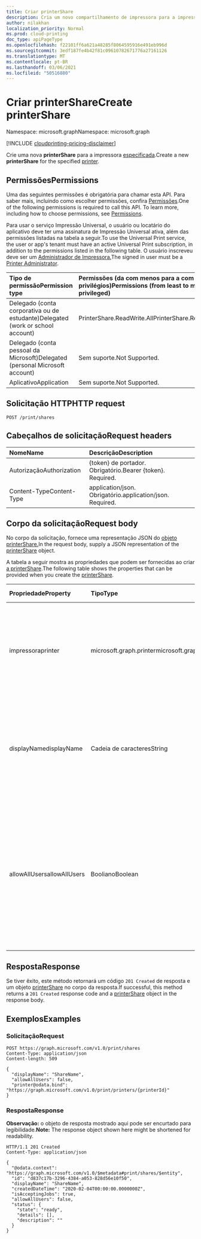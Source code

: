 ```yaml
---
title: Criar printerShare
description: Cria um novo compartilhamento de impressora para a impressora especificada.
author: nilakhan
localization_priority: Normal
ms.prod: cloud-printing
doc_type: apiPageType
ms.openlocfilehash: f22101ff6a621a48285f8064595916e491eb996d
ms.sourcegitcommit: 3edf187fe4b42f81c09610782671776a27161126
ms.translationtype: MT
ms.contentlocale: pt-BR
ms.lasthandoff: 03/06/2021
ms.locfileid: "50516880"
---
```

# <a name="create-printershare"></a><span data-ttu-id="d09d0-103">Criar printerShare</span><span class="sxs-lookup"><span data-stu-id="d09d0-103">Create printerShare</span></span>
<span data-ttu-id="d09d0-104">Namespace: microsoft.graph</span><span class="sxs-lookup"><span data-stu-id="d09d0-104">Namespace: microsoft.graph</span></span>

[!INCLUDE [cloudprinting-pricing-disclaimer](../../includes/cloudprinting-pricing-disclaimer.md)]

<span data-ttu-id="d09d0-105">Crie uma nova **printerShare** para a impressora [especificada](../resources/printer.md).</span><span class="sxs-lookup"><span data-stu-id="d09d0-105">Create a new **printerShare** for the specified [printer](../resources/printer.md).</span></span>

## <a name="permissions"></a><span data-ttu-id="d09d0-106">Permissões</span><span class="sxs-lookup"><span data-stu-id="d09d0-106">Permissions</span></span>
<span data-ttu-id="d09d0-p101">Uma das seguintes permissões é obrigatória para chamar esta API. Para saber mais, incluindo como escolher permissões, confira [Permissões](/graph/permissions-reference).</span><span class="sxs-lookup"><span data-stu-id="d09d0-p101">One of the following permissions is required to call this API. To learn more, including how to choose permissions, see [Permissions](/graph/permissions-reference).</span></span>

<span data-ttu-id="d09d0-109">Para usar o serviço Impressão Universal, o usuário ou locatário do aplicativo deve ter uma assinatura de Impressão Universal ativa, além das permissões listadas na tabela a seguir.</span><span class="sxs-lookup"><span data-stu-id="d09d0-109">To use the Universal Print service, the user or app's tenant must have an active Universal Print subscription, in addition to the permissions listed in the following table.</span></span> <span data-ttu-id="d09d0-110">O usuário inscreveu deve ser um [Administrador de Impressora.](/azure/active-directory/users-groups-roles/directory-assign-admin-roles#printer-administrator)</span><span class="sxs-lookup"><span data-stu-id="d09d0-110">The signed in user must be a [Printer Administrator](/azure/active-directory/users-groups-roles/directory-assign-admin-roles#printer-administrator).</span></span>

|<span data-ttu-id="d09d0-111">Tipo de permissão</span><span class="sxs-lookup"><span data-stu-id="d09d0-111">Permission type</span></span> | <span data-ttu-id="d09d0-112">Permissões (da com menos para a com mais privilégios)</span><span class="sxs-lookup"><span data-stu-id="d09d0-112">Permissions (from least to most privileged)</span></span> |
|:---------------|:--------------------------------------------|
|<span data-ttu-id="d09d0-113">Delegado (conta corporativa ou de estudante)</span><span class="sxs-lookup"><span data-stu-id="d09d0-113">Delegated (work or school account)</span></span>| <span data-ttu-id="d09d0-114">PrinterShare.ReadWrite.All</span><span class="sxs-lookup"><span data-stu-id="d09d0-114">PrinterShare.ReadWrite.All</span></span> |
|<span data-ttu-id="d09d0-115">Delegado (conta pessoal da Microsoft)</span><span class="sxs-lookup"><span data-stu-id="d09d0-115">Delegated (personal Microsoft account)</span></span>|<span data-ttu-id="d09d0-116">Sem suporte.</span><span class="sxs-lookup"><span data-stu-id="d09d0-116">Not Supported.</span></span>|
|<span data-ttu-id="d09d0-117">Aplicativo</span><span class="sxs-lookup"><span data-stu-id="d09d0-117">Application</span></span>|<span data-ttu-id="d09d0-118">Sem suporte.</span><span class="sxs-lookup"><span data-stu-id="d09d0-118">Not Supported.</span></span>|

## <a name="http-request"></a><span data-ttu-id="d09d0-119">Solicitação HTTP</span><span class="sxs-lookup"><span data-stu-id="d09d0-119">HTTP request</span></span>

<!-- {
  "blockType": "ignored"
}
-->
``` http
POST /print/shares
```

## <a name="request-headers"></a><span data-ttu-id="d09d0-120">Cabeçalhos de solicitação</span><span class="sxs-lookup"><span data-stu-id="d09d0-120">Request headers</span></span>
|<span data-ttu-id="d09d0-121">Nome</span><span class="sxs-lookup"><span data-stu-id="d09d0-121">Name</span></span>|<span data-ttu-id="d09d0-122">Descrição</span><span class="sxs-lookup"><span data-stu-id="d09d0-122">Description</span></span>|
|:---|:---|
|<span data-ttu-id="d09d0-123">Autorização</span><span class="sxs-lookup"><span data-stu-id="d09d0-123">Authorization</span></span>|<span data-ttu-id="d09d0-p103">{token} de portador. Obrigatório.</span><span class="sxs-lookup"><span data-stu-id="d09d0-p103">Bearer {token}. Required.</span></span>|
|<span data-ttu-id="d09d0-126">Content-Type</span><span class="sxs-lookup"><span data-stu-id="d09d0-126">Content-Type</span></span>|<span data-ttu-id="d09d0-p104">application/json. Obrigatório.</span><span class="sxs-lookup"><span data-stu-id="d09d0-p104">application/json. Required.</span></span>|

## <a name="request-body"></a><span data-ttu-id="d09d0-129">Corpo da solicitação</span><span class="sxs-lookup"><span data-stu-id="d09d0-129">Request body</span></span>
<span data-ttu-id="d09d0-130">No corpo da solicitação, fornece uma representação JSON do [objeto printerShare.](../resources/printershare.md)</span><span class="sxs-lookup"><span data-stu-id="d09d0-130">In the request body, supply a JSON representation of the [printerShare](../resources/printershare.md) object.</span></span>

<span data-ttu-id="d09d0-131">A tabela a seguir mostra as propriedades que podem ser fornecidas ao criar [a printerShare](../resources/printershare.md).</span><span class="sxs-lookup"><span data-stu-id="d09d0-131">The following table shows the properties that can be provided when you create the [printerShare](../resources/printershare.md).</span></span>

|<span data-ttu-id="d09d0-132">Propriedade</span><span class="sxs-lookup"><span data-stu-id="d09d0-132">Property</span></span>|<span data-ttu-id="d09d0-133">Tipo</span><span class="sxs-lookup"><span data-stu-id="d09d0-133">Type</span></span>|<span data-ttu-id="d09d0-134">Descrição</span><span class="sxs-lookup"><span data-stu-id="d09d0-134">Description</span></span>|<span data-ttu-id="d09d0-135">Obrigatório?</span><span class="sxs-lookup"><span data-stu-id="d09d0-135">Required?</span></span>|
|:---|:---|:---|:---|
|<span data-ttu-id="d09d0-136">impressora</span><span class="sxs-lookup"><span data-stu-id="d09d0-136">printer</span></span>|<span data-ttu-id="d09d0-137">microsoft.graph.printer</span><span class="sxs-lookup"><span data-stu-id="d09d0-137">microsoft.graph.printer</span></span>|<span data-ttu-id="d09d0-138">A impressora à que essa impressora está relacionada.</span><span class="sxs-lookup"><span data-stu-id="d09d0-138">The printer that this printer share is related to.</span></span> <span data-ttu-id="d09d0-139">Use a `printer@odata.bind` sintaxe, conforme mostrado no exemplo a seguir.</span><span class="sxs-lookup"><span data-stu-id="d09d0-139">Use the `printer@odata.bind` syntax, as shown in the following example.</span></span>|<span data-ttu-id="d09d0-140">Sim</span><span class="sxs-lookup"><span data-stu-id="d09d0-140">Yes</span></span>|
|<span data-ttu-id="d09d0-141">displayName</span><span class="sxs-lookup"><span data-stu-id="d09d0-141">displayName</span></span>|<span data-ttu-id="d09d0-142">Cadeia de caracteres</span><span class="sxs-lookup"><span data-stu-id="d09d0-142">String</span></span>|<span data-ttu-id="d09d0-143">O nome do compartilhamento de impressora que os clientes de impressão devem exibir.</span><span class="sxs-lookup"><span data-stu-id="d09d0-143">The name of the printer share that print clients should display.</span></span> <span data-ttu-id="d09d0-144">O comprimento máximo permitido é de 50 caracteres.</span><span class="sxs-lookup"><span data-stu-id="d09d0-144">Maximum length allowed is 50 characters.</span></span>|<span data-ttu-id="d09d0-145">Sim</span><span class="sxs-lookup"><span data-stu-id="d09d0-145">Yes</span></span>|
|<span data-ttu-id="d09d0-146">allowAllUsers</span><span class="sxs-lookup"><span data-stu-id="d09d0-146">allowAllUsers</span></span>|<span data-ttu-id="d09d0-147">Booliano</span><span class="sxs-lookup"><span data-stu-id="d09d0-147">Boolean</span></span>|<span data-ttu-id="d09d0-148">Se `true` , todos os usuários e grupos terão acesso a esse compartilhamento de impressora.</span><span class="sxs-lookup"><span data-stu-id="d09d0-148">If `true`, all users and groups will be granted access to this printer share.</span></span> <span data-ttu-id="d09d0-149">Isso sobressalta as listas de permissão definidas pelas propriedades de navegação **allowedUsers** e **allowedGroups.**</span><span class="sxs-lookup"><span data-stu-id="d09d0-149">This supersedes the allow lists defined by the **allowedUsers** and **allowedGroups** navigation properties.</span></span>|<span data-ttu-id="d09d0-150">Não</span><span class="sxs-lookup"><span data-stu-id="d09d0-150">No</span></span>|

## <a name="response"></a><span data-ttu-id="d09d0-151">Resposta</span><span class="sxs-lookup"><span data-stu-id="d09d0-151">Response</span></span>

<span data-ttu-id="d09d0-152">Se tiver êxito, este método retornará um código `201 Created` de resposta e um objeto [printerShare](../resources/printershare.md) no corpo da resposta.</span><span class="sxs-lookup"><span data-stu-id="d09d0-152">If successful, this method returns a `201 Created` response code and a [printerShare](../resources/printershare.md) object in the response body.</span></span>

## <a name="examples"></a><span data-ttu-id="d09d0-153">Exemplos</span><span class="sxs-lookup"><span data-stu-id="d09d0-153">Examples</span></span>

### <a name="request"></a><span data-ttu-id="d09d0-154">Solicitação</span><span class="sxs-lookup"><span data-stu-id="d09d0-154">Request</span></span>
<!-- {
  "blockType": "request",
  "name": "create_printershare_from_"
}
-->
``` http
POST https://graph.microsoft.com/v1.0/print/shares
Content-Type: application/json
Content-length: 509

{
  "displayName": "ShareName",
  "allowAllUsers": false,
  "printer@odata.bind": "https://graph.microsoft.com/v1.0/print/printers/{printerId}"
}
```

### <a name="response"></a><span data-ttu-id="d09d0-155">Resposta</span><span class="sxs-lookup"><span data-stu-id="d09d0-155">Response</span></span>
<span data-ttu-id="d09d0-156">**Observação:** o objeto de resposta mostrado aqui pode ser encurtado para legibilidade.</span><span class="sxs-lookup"><span data-stu-id="d09d0-156">**Note:** The response object shown here might be shortened for readability.</span></span>
<!-- {
  "blockType": "response",
  "truncated": true,
  "@odata.type": "microsoft.graph.printerShare"
}
-->
``` http
HTTP/1.1 201 Created
Content-Type: application/json

{
  "@odata.context": "https://graph.microsoft.com/v1.0/$metadata#print/shares/$entity",
  "id": "d837c17b-3296-4384-a053-828d56e10f50",
  "displayName": "ShareName",
  "createdDateTime": "2020-02-04T00:00:00.0000000Z",
  "isAcceptingJobs": true,
  "allowAllUsers": false,
  "status": {
    "state": "ready",
    "details": [],
    "description": ""
  }
}
```

